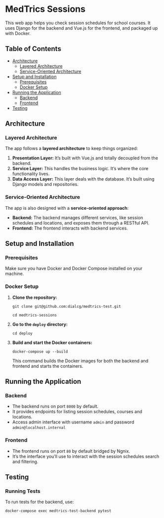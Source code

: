 # MedTrics Sessions

This web app helps you check session schedules for school courses. 
It uses Django for the backend and Vue.js for the frontend, and packaged up with Docker.

## Table of Contents

- [Architecture](#architecture)
  - [Layered Architecture](#layered-architecture)
  - [Service-Oriented Architecture](#service-oriented-architecture)
- [Setup and Installation](#setup-and-installation)
  - [Prerequisites](#prerequisites)
  - [Docker Setup](#docker-setup)
- [Running the Application](#running-the-application)
  - [Backend](#backend)
  - [Frontend](#frontend)
- [Testing](#testing)


## Architecture

### Layered Architecture

The app follows a **layered architecture** to keep things organized:

1. **Presentation Layer:** It’s built with Vue.js and totally decoupled from the backend.
2. **Service Layer:** This handles the business logic. It’s where the core functionality lives.
3. **Data Access Layer:** This layer deals with the database. It’s built using Django models and repositories.

### Service-Oriented Architecture

The app is also designed with a **service-oriented approach**:

- **Backend:** The backend manages different services, like session schedules and locations, and exposes them through a RESTful API.
- **Frontend:** The frontend interacts with backend services.

## Setup and Installation

### Prerequisites

Make sure you have Docker and Docker Compose installed on your machine.

### Docker Setup

1. **Clone the repository:**

   ``git clone git@github.com:dialcg/medtrics-test.git``

   ``cd medtrics-sessions``

2. **Go to the `deploy` directory:**

   `cd deploy`

3. **Build and start the Docker containers:**

   `docker-compose up --build`

   This command builds the Docker images for both the backend and frontend and starts the containers.

## Running the Application

### Backend

- The backend runs on port `8000` by default.
- It provides endpoints for listing session schedules, courses and locations.
- Access admin interface with username `admin` and password `admin@localhost.internal`

### Frontend

- The frontend runs on port `80` by default bridged by Ngnix.
- It’s the interface you’ll use to interact with the session schedules search and filtering.

## Testing

### Running Tests

To run tests for the backend, use:

`docker-compose exec medtrics-test-backend pytest`

